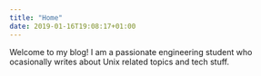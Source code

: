 ```yaml
---
title: "Home"
date: 2019-01-16T19:08:17+01:00
---
```


Welcome to my blog! I am a passionate engineering student who ocasionally writes about Unix related topics and tech stuff.

